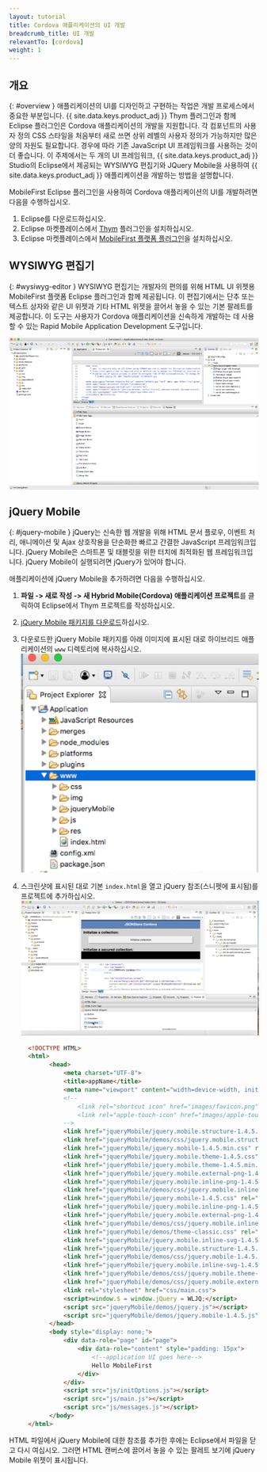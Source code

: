 ```yaml
---
layout: tutorial
title: Cordova 애플리케이션의 UI 개발
breadcrumb_title: UI 개발
relevantTo: [cordova]
weight: 1
---
```

<!-- NLS_CHARSET=UTF-8 -->
## 개요
{: #overview }
애플리케이션의 UI를 디자인하고 구현하는 작업은 개발 프로세스에서 중요한 부분입니다. {{ site.data.keys.product_adj }} Thym 플러그인과 함께 Eclipse 플러그인은 Cordova 애플리케이션의 개발을 지원합니다.
각 컴포넌트의 사용자 정의 CSS 스타일을 처음부터 새로 쓰면 상위 레벨의 사용자 정의가 가능하지만 많은 양의 자원도 필요합니다.
경우에 따라 기존 JavaScript UI 프레임워크를 사용하는 것이 더 좋습니다.
이 주제에서는 두 개의 UI 프레임워크, {{ site.data.keys.product_adj }} Studio의 Eclipse에서 제공되는 WYSIWYG 편집기와 JQuery Mobile을 사용하여 {{ site.data.keys.product_adj }} 애플리케이션을 개발하는 방법을 설명합니다.

MobileFirst Eclipse 플러그인을 사용하여 Cordova 애플리케이션의 UI를 개발하려면 다음을 수행하십시오.

1. Eclipse를 다운로드하십시오.
2. Eclipse 마켓플레이스에서 [Thym](http://marketplace.eclipse.org/content/eclipse-thym) 플러그인을 설치하십시오.
3. Eclipse 마켓플레이스에서 [MobileFirst 플랫폼 플러그인](http://marketplace.eclipse.org/content/ibm-mobilefirst-foundation-studio)을 설치하십시오.


## WYSIWYG 편집기
{: #wysiwyg-editor }
WYSIWYG 편집기는 개발자의 편의를 위해 HTML UI 위젯용 MobileFirst 플랫폼 Eclipse 플러그인과 함께 제공됩니다.
이 편집기에서는 단추 또는 텍스트 상자와 같은 UI 위젯과 기타 HTML 위젯을 끌어서 놓을 수 있는 기본 팔레트를 제공합니다. 이 도구는 사용자가 Cordova 애플리케이션을 신속하게 개발하는 데 사용할 수 있는 Rapid Mobile Application Development 도구입니다.

![WYSIWYG 편집기](wysiwyg-editor.png)

## jQuery Mobile
{: #jquery-mobile }
jQuery는 신속한 웹 개발을 위해 HTML 문서 플로우, 이벤트 처리, 애니메이션 및 Ajax 상호작용을 단순화한 빠르고 간결한 JavaScript 프레임워크입니다. jQuery Mobile은 스마트폰 및 태블릿을 위한 터치에 최적화된 웹 프레임워크입니다. jQuery Mobile이 실행되려면 jQuery가 있어야 합니다.

애플리케이션에 jQuery Mobile을 추가하려면 다음을 수행하십시오.

1. **파일 -> 새로 작성 -> 새 Hybrid Mobile(Cordova) 애플리케이션 프로젝트**를 클릭하여 Eclipse에서 Thym 프로젝트를 작성하십시오.
2. [jQuery Mobile 패키지를 다운로드](http://jquerymobile.com/download/)하십시오.
3. 다운로드한 jQuery Mobile 패키지를 아래 이미지에 표시된 대로 하이브리드 애플리케이션의 `www` 디렉토리에 복사하십시오.
  ![www 디렉토리](www-dir.png)
4. 스크린샷에 표시된 대로 기본 `index.html`을 열고 jQuery 참조(스니펫에 표시됨)를 프로젝트에 추가하십시오.
    ![JQuery 참조 추가](add-jquery-refs.png)

    ```html
      <!DOCTYPE HTML>
      <html>
          	<head>
          		<meta charset="UTF-8">
          		<title>appName</title>
          		<meta name="viewport" content="width=device-width, initial-scale=1.0, maximum-scale=1.0, minimum-scale=1.0, user-scalable=0">
          		<!--
          			<link rel="shortcut icon" href="images/favicon.png">
          			<link rel="apple-touch-icon" href="images/apple-touch-icon.png">
          		-->
          		<link href="jqueryMobile/jquery.mobile.structure-1.4.5.min.css" rel="stylesheet">
          		<link href="jqueryMobile/demos/css/jquery.mobile.structure-1.4.5.min.css" rel="stylesheet">
          		<link href="jqueryMobile/jquery.mobile-1.4.5.min.css" rel="stylesheet">
          		<link href="jqueryMobile/jquery.mobile.theme-1.4.5.css" rel="stylesheet">
          		<link href="jqueryMobile/jquery.mobile.theme-1.4.5.min.css" rel="stylesheet">
          		<link href="jqueryMobile/jquery.mobile.external-png-1.4.5.min.css" rel="stylesheet">
          		<link href="jqueryMobile/jquery.mobile.inline-png-1.4.5.css" rel="stylesheet">
          		<link href="jqueryMobile/demos/css/jquery.mobile.inline-svg-1.4.5.min.css" rel="stylesheet">
          		<link href="jqueryMobile/jquery.mobile-1.4.5.css" rel="stylesheet">
          		<link href="jqueryMobile/jquery.mobile.inline-png-1.4.5.min.css" rel="stylesheet">
          		<link href="jqueryMobile/jquery.mobile.external-png-1.4.5.css" rel="stylesheet">
          		<link href="jqueryMobile/demos/css/jquery.mobile.inline-png-1.4.5.min.css" rel="stylesheet">
          		<link href="jqueryMobile/demos/theme-classic.css" rel="stylesheet">
          		<link href="jqueryMobile/jquery.mobile.inline-svg-1.4.5.css" rel="stylesheet">
          		<link href="jqueryMobile/jquery.mobile.structure-1.4.5.css" rel="stylesheet">
          		<link href="jqueryMobile/demos/css/jquery.mobile-1.4.5.min.css" rel="stylesheet">
          		<link href="jqueryMobile/jquery.mobile.inline-svg-1.4.5.min.css" rel="stylesheet">
          		<link href="jqueryMobile/demos/css/jquery.mobile.theme-1.4.5.min.css" rel="stylesheet">
          		<link href="jqueryMobile/demos/css/jquery.mobile.external-png-1.4.5.min.css" rel="stylesheet">
          		<link rel="stylesheet" href="css/main.css">
          		<script>window.$ = window.jQuery = WLJQ;</script>
          		<script src="jqueryMobile/demos/jquery.js"></script>
          		<script src="jqueryMobile/demos/jquery.mobile-1.4.5.js"></script>
          	</head>
          	<body style="display: none;">
          		<div data-role="page" id="page">
          			<div data-role="content" style="padding: 15px">
          				<!--application UI goes here-->
          				Hello MobileFirst
          			</div>
          		</div>
          		<script src="js/initOptions.js"></script>
          		<script src="js/main.js"></script>
          		<script src="js/messages.js"></script>
          	</body>
      </html>
    ```
HTML 파일에서 jQuery Mobile에 대한 참조를 추가한 후에는 Eclipse에서 파일을 닫고 다시 여십시오. 그러면 HTML 캔버스에 끌어서 놓을 수 있는 팔레트 보기에 jQuery Mobile 위젯이 표시됩니다. 
